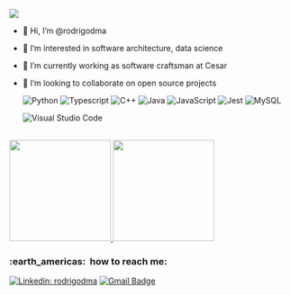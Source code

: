 ![](https://komarev.com/ghpvc/?username=rodrigodma&color=006bed)

- 👋 Hi, I’m @rodrigodma
- 👀 I’m interested in software architecture, data science
- 💼 I’m currently working as software craftsman at Cesar
- 💞️ I’m looking to collaborate on open source projects



  ![Python](https://img.shields.io/badge/-Python-333333?style=flat&logo=Python&logoColor=00599C)
  ![Typescript](https://img.shields.io/badge/-Typescript-333333?style=flat&logo=Typescript&logoColor=00599C)
  ![C++](https://img.shields.io/badge/-C++-333333?style=flat&logo=C%2B%2B&logoColor=00599C)
  ![Java](https://img.shields.io/badge/-Java-333333?style=flat&logo=Java&logoColor=007396)
  ![JavaScript](https://img.shields.io/badge/-JavaScript-333333?style=flat&logo=javascript)
  ![Jest](https://img.shields.io/badge/-Jest-333333?style=flat&logo=jest)
  ![MySQL](https://img.shields.io/badge/-MySQL-333333?style=flat&logo=mysql)

  ![Visual Studio Code](https://img.shields.io/badge/-Visual%20Studio%20Code-333333?style=flat&logo=visual-studio-code&logoColor=007ACC)

<br/>

<a href="https://github.com/rodrigodma">
  <img height="180em" src="https://github-readme-stats.vercel.app/api?username=rodrigodma&theme=dracula&show_icons=true" />
  <img height="180em" src="https://github-readme-stats.vercel.app/api/top-langs/?username=rodrigodma&theme=dracula&show_icons=true" />
</a>

<br/>

<h3> :earth_americas: &nbsp;how to reach me: </h3> 

[![Linkedin: rodrigodma](https://img.shields.io/badge/-rodrigodma-blue?style=flat-square&logo=Linkedin&logoColor=white&link=linkedin.com/in/rodrigodma/)](linkedin.com/in/rodrigodma/)
[![Gmail Badge](https://img.shields.io/badge/-rodrigodma@gmail.com-006bed?style=flat-square&logo=Gmail&logoColor=white&link=mailto:rodrigodma@gmail.com)](mailto:rodrigodma@gmail.com)


<!---
rodrigodma/rodrigodma is a ✨ special ✨ repository because its `README.md` (this file) appears on your GitHub profile.
You can click the Preview link to take a look at your changes.
--->
